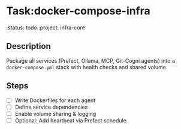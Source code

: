 # Task:docker-compose-infra
:status: todo
:project: infra-core

## Description
Package all services (Prefect, Ollama, MCP, Git-Cogni agents) into a `docker-compose.yml` stack with health checks and shared volume.

## Steps
- [ ] Write Dockerfiles for each agent
- [ ] Define service dependencies
- [ ] Enable volume sharing & logging
- [ ] Optional: Add heartbeat via Prefect schedule
